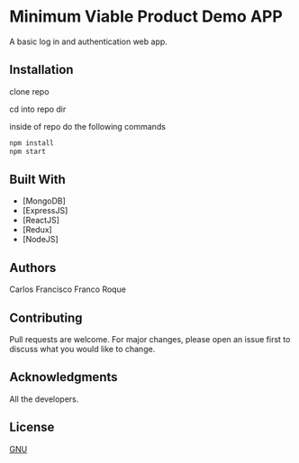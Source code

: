 # Minimum Viable Product Demo APP

A basic log in and authentication web app.

## Installation

clone repo

cd into repo dir

inside of repo do the following commands

```bash
npm install 
npm start
```
## Built With

* [MongoDB]
* [ExpressJS]
* [ReactJS]
* [Redux]
* [NodeJS]

## Authors
 Carlos Francisco Franco Roque

## Contributing
Pull requests are welcome. For major changes, please open an issue first to discuss what you would like to change.


## Acknowledgments
 All the developers.

## License
[GNU](https://choosealicense.com/licenses/agpl-3.0/)
